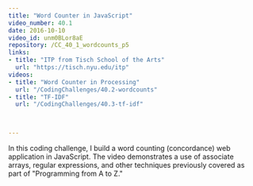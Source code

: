 ```yaml
---
title: "Word Counter in JavaScript"
video_number: 40.1
date: 2016-10-10
video_id: unm0BLor8aE
repository: /CC_40_1_wordcounts_p5
links:
- title: "ITP from Tisch School of the Arts"  
  url: "https://tisch.nyu.edu/itp"
videos:
- title: "Word Counter in Processing"
  url: "/CodingChallenges/40.2-wordcounts"
- title: "TF-IDF"
  url: "/CodingChallenges/40.3-tf-idf"


  
---
```


In this coding challenge, I build a word counting (concordance) web application in JavaScript.   The video demonstrates a use of associate arrays, regular expressions, and other techniques previously covered as part of "Programming from A to Z."

